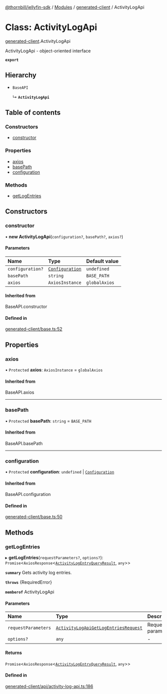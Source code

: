[@thornbill/jellyfin-sdk](../README.md) / [Modules](../modules.md) / [generated-client](../modules/generated_client.md) / ActivityLogApi

# Class: ActivityLogApi

[generated-client](../modules/generated_client.md).ActivityLogApi

ActivityLogApi - object-oriented interface

**`export`**

## Hierarchy

- `BaseAPI`

  ↳ **`ActivityLogApi`**

## Table of contents

### Constructors

- [constructor](generated_client.ActivityLogApi.md#constructor)

### Properties

- [axios](generated_client.ActivityLogApi.md#axios)
- [basePath](generated_client.ActivityLogApi.md#basepath)
- [configuration](generated_client.ActivityLogApi.md#configuration)

### Methods

- [getLogEntries](generated_client.ActivityLogApi.md#getlogentries)

## Constructors

### constructor

• **new ActivityLogApi**(`configuration?`, `basePath?`, `axios?`)

#### Parameters

| Name | Type | Default value |
| :------ | :------ | :------ |
| `configuration?` | [`Configuration`](generated_client.Configuration.md) | `undefined` |
| `basePath` | `string` | `BASE_PATH` |
| `axios` | `AxiosInstance` | `globalAxios` |

#### Inherited from

BaseAPI.constructor

#### Defined in

[generated-client/base.ts:52](https://github.com/jellyfin/jellyfin-sdk-typescript/blob/fa599ae/src/generated-client/base.ts#L52)

## Properties

### axios

• `Protected` **axios**: `AxiosInstance` = `globalAxios`

#### Inherited from

BaseAPI.axios

___

### basePath

• `Protected` **basePath**: `string` = `BASE_PATH`

#### Inherited from

BaseAPI.basePath

___

### configuration

• `Protected` **configuration**: `undefined` \| [`Configuration`](generated_client.Configuration.md)

#### Inherited from

BaseAPI.configuration

#### Defined in

[generated-client/base.ts:50](https://github.com/jellyfin/jellyfin-sdk-typescript/blob/fa599ae/src/generated-client/base.ts#L50)

## Methods

### getLogEntries

▸ **getLogEntries**(`requestParameters?`, `options?`): `Promise`<`AxiosResponse`<[`ActivityLogEntryQueryResult`](../interfaces/generated_client.ActivityLogEntryQueryResult.md), `any`\>\>

**`summary`** Gets activity log entries.

**`throws`** {RequiredError}

**`memberof`** ActivityLogApi

#### Parameters

| Name | Type | Description |
| :------ | :------ | :------ |
| `requestParameters` | [`ActivityLogApiGetLogEntriesRequest`](../interfaces/generated_client.ActivityLogApiGetLogEntriesRequest.md) | Request parameters. |
| `options?` | `any` | - |

#### Returns

`Promise`<`AxiosResponse`<[`ActivityLogEntryQueryResult`](../interfaces/generated_client.ActivityLogEntryQueryResult.md), `any`\>\>

#### Defined in

[generated-client/api/activity-log-api.ts:186](https://github.com/jellyfin/jellyfin-sdk-typescript/blob/fa599ae/src/generated-client/api/activity-log-api.ts#L186)
